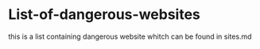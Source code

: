 # List-of-dangerous-websites

this is a list containing  dangerous website whitch can be found in sites.md
